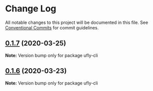 # Change Log

All notable changes to this project will be documented in this file.
See [Conventional Commits](https://conventionalcommits.org) for commit guidelines.

<a name="0.1.7"></a>
## [0.1.7](https://github.com/lamovv/ufly/compare/v0.1.6...v0.1.7) (2020-03-25)




**Note:** Version bump only for package ufly-cli

<a name="0.1.6"></a>
## [0.1.6](https://github.com/lamovv/ufly/compare/v0.1.5...v0.1.6) (2020-03-23)




**Note:** Version bump only for package ufly-cli

